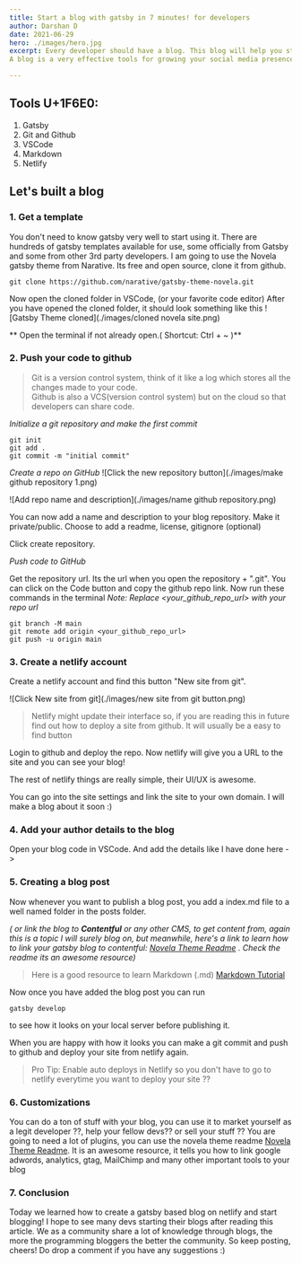 ```yaml
---
title: Start a blog with gatsby in 7 minutes! for developers
author: Darshan D
date: 2021-06-29
hero: ./images/hero.jpg
excerpt: Every developer should have a blog. This blog will help you start a blog ASAP. With Gatsby you can make a fast and customizable blog just in a few minutes and deploy it on Netlify for free!
A blog is a very effective tools for growing your social media presence and be recognized in your space.

---
```



## Tools U+1F6E0:

1. Gatsby
2. Git and Github
3. VSCode
4. Markdown
5. Netlify

## Let's built a blog

### 1. Get a template

You don't need to know gatsby very well to start using it. There are hundreds of gatsby templates available for use, some officially from Gatsby and some from other 3rd party developers.
I am going to use the Novela gatsby theme from Narative.
Its free and open source, clone it from github.

```shell
git clone https://github.com/narative/gatsby-theme-novela.git
```

Now open the cloned folder in VSCode, (or your favorite code editor)
After you have opened the cloned folder, it should look something like this
![Gatsby Theme cloned](./images/cloned novela site.png)

** Open the terminal if not already open.( Shortcut: Ctrl + ~ )**

### 2. Push your code to github

> Git is a version control system, think of it like a log which stores all the changes made to your code.  
> Github is also a VCS(version control system) but on the cloud so that developers can share code.

_Initialize a git repository and make the first commit_

```shell
git init
git add .
git commit -m "initial commit"
```

_Create a repo on GitHub_
![Click the new repository button](./images/make github repository 1.png)

![Add repo name and description](./images/name github repository.png)

You can now add a name and description to your blog repository. Make it private/public.
Choose to add a readme, license, gitignore (optional)

Click create repository.

_Push code to GitHub_

Get the repository url. Its the url when you open the repository + ".git".
You can click on the Code button and copy the github repo link.
Now run these commands in the terminal
_Note: Replace <your_github_repo_url> with your repo url_

```shell
git branch -M main
git remote add origin <your_github_repo_url>
git push -u origin main
```

### 3. Create a netlify account

Create a netlify account and find this button "New site from git".

![Click New site from git](./images/new site from git button.png)

> Netlify might update their interface so, if you are reading this in future find out how to deploy a site from github. It will usually be a easy to find button

Login to github and deploy the repo.
Now netlify will give you a URL to the site and you can see your blog!

The rest of netlify things are really simple, their UI/UX is awesome.

You can go into the site settings and link the site to your own domain. I will make a blog about it soon :)

### 4. Add your author details to the blog

Open your blog code in VSCode.
And add the details like I have done here ->

### 5. Creating a blog post

Now whenever you want to publish a blog post, you add a index.md file to a well named folder in the posts folder.

_( or link the blog to **Contentful** or any other CMS, to get content from, again this is a topic I will surely blog on, but meanwhile, here's a link to learn how to link your gatsby blog to contentful: [Novela Theme Readme](https://github.com/narative/gatsby-theme-novela) . Check the readme its an awesome resource)_

> Here is a good resource to learn Markdown (.md) [Markdown Tutorial](https://www.markdowntutorial.com/)

Now once you have added the blog post you can run

```shell
gatsby develop
```

to see how it looks on your local server before publishing it.

When you are happy with how it looks you can make a git commit and push to github and deploy your site from netlify again.

> Pro Tip: Enable auto deploys in Netlify so you don't have to go to netlify everytime you want to deploy your site ??

### 6. Customizations

You can do a ton of stuff with your blog, you can use it to market yourself as a legit developer ??, help your fellow devs?? or sell your stuff ??
You are going to need a lot of plugins, you can use the novela theme readme [Novela Theme Readme](https://github.com/narative/gatsby-theme-novela).
It is an awesome resource, it tells you how to link google adwords, analytics, gtag, MailChimp and many other important tools to your blog

### 7. Conclusion

Today we learned how to create a gatsby based blog on netlify and start blogging!
I hope to see many devs starting their blogs after reading this article. We as a community share a lot of knowledge through blogs, the more the programming bloggers the better the community.
So keep posting, cheers!
Do drop a comment if you have any suggestions :)

